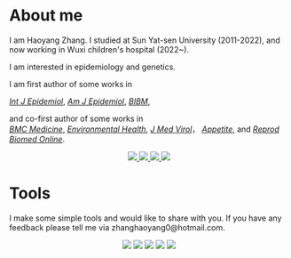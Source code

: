 #  About me

<!--
<div align="left">
<img src="https://github.com/zhanghaoyang0/zhanghaoyang0/blob/main/pic/cat.png" width="160" height="130">
</div>
-->

 I am Haoyang Zhang. I studied at Sun Yat-sen University (2011-2022), and now working in Wuxi children's hospital (2022~). </p> 
 I am interested in epidemiology and genetics. </p>
 I am first author of some works in 
 
 [*Int J Epidemiol*](https://pubmed.ncbi.nlm.nih.gov/34999863/),
 [*Am J Epidemiol*](https://pubmed.ncbi.nlm.nih.gov/35801869/), 
 [*BIBM*](https://ieeexplore.ieee.org/document/9669388/),
 
and co-first author of some works in  
 [*BMC Medicine*](https://bmcmedicine.biomedcentral.com/articles/10.1186/s12916-022-02476-0),
 [*Environmental Health*](https://pubmed.ncbi.nlm.nih.gov/31779611/),
 [*J Med Virol*](https://pubmed.ncbi.nlm.nih.gov/36495182/)，
 [*Appetite*](https://pubmed.ncbi.nlm.nih.gov/29753760/),
 and [*Reprod Biomed Online*](https://pubmed.ncbi.nlm.nih.gov/34836814/). 
 </p> 

<p align="center">
    <a href="https://www.researchgate.net/profile/Haoyang-Zhang"> <img src="https://img.shields.io/badge/ResearchGate-%231793d1.svg?&style=for-the-badge&logo=ResearchGate&logoColor=white"/> </a>
    <a href="https://pubmed.ncbi.nlm.nih.gov/?term=%28Haoyang+zhang%5BAuthor%5D%29+AND+%28Sun+Yat-sen%5BAffiliation%5D%29&sort="> <img src="https://img.shields.io/badge/PubMed-%2357A143.svg?&style=for-the-badge&logo=PubMed&logoColor=white"/> </a>
    <a href="https://github.com/zhanghaoyang0/zhanghaoyang0/"> <img src="https://img.shields.io/badge/Github-%234d4d4d.svg?&style=for-the-badge&logo=Github&logoColor=white"/> </a>
    <a href="https://linkedin.com/in/haoyang-zhang-004949210"> <img src="https://img.shields.io/badge/LinkedIn-%3111252.svg?&style=for-the-badge&logo=LinkedIn&logoColor=white"/> </a>
 


# Tools
<p> I make some simple tools and would like to share with you. If you have any feedback please tell me via zhanghaoyang0@hotmail.com.


<div align="center">
<a href="https://github.com/zhanghaoyang0/DGAT-onco">
  <img src="https://github-readme-stats.vercel.app/api/pin/?username=zhanghaoyang0&repo=DGAT-onco&theme=dark&bg_color=0d1117&hide_border=true" /></a>
<a href="https://github.com/zhanghaoyang0/rsidmap">
  <img src="https://github-readme-stats.vercel.app/api/pin/?username=zhanghaoyang0&repo=rsidmap&theme=dark&bg_color=0d1117&hide_border=true" /></a>
<a href="https://github.com/zhanghaoyang0/easylift">
  <img src="https://github-readme-stats.vercel.app/api/pin/?username=zhanghaoyang0&repo=easylift&theme=dark&bg_color=0d1117&hide_border=true" /></a>
</div">
<a href="https://github.com/zhanghaoyang0/easyanno">
  <img src="https://github-readme-stats.vercel.app/api/pin/?username=zhanghaoyang0&repo=easyanno&theme=dark&bg_color=0d1117&hide_border=true" /></a>
</div">
<a href="https://github.com/zhanghaoyang0/easydb">
  <img src="https://github-readme-stats.vercel.app/api/pin/?username=zhanghaoyang0&repo=easydb&theme=dark&bg_color=0d1117&hide_border=true" /></a>
</div">
  
 
